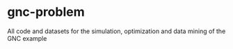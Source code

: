 # gnc-problem
All code and datasets for the simulation, optimization and data mining of the GNC example
